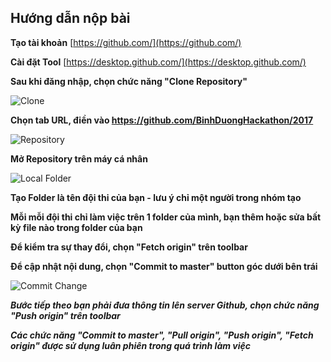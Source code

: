 ## Hướng dẫn nộp bài

**Tạo tài khoản** [https://github.com/](https://github.com/)

**Cài đặt Tool** [https://desktop.github.com/](https://desktop.github.com/)

**Sau khi đăng nhập, chọn chức năng "Clone Repository"**

![Clone]({{site.baseurl}}/http://hackathon.binhduongsmartcity.vn/img/Clone.png)

**Chọn tab URL, điền vào https://github.com/BinhDuongHackathon/2017**

![Repository](https://drive.google.com/open?id=1e7m2mbHtRmvs6e5_6Z6O48NM4RKgffcw)

**Mở Repository trên máy cá nhân**

![Local Folder](https://drive.google.com/open?id=1LJ1uu2xm3V1JWnzl9BKzKl4A8dMdXbUs)

**Tạo Folder là tên đội thi của bạn - lưu ý chỉ một người trong nhóm tạo**

**Mỗi mỗi đội thi chỉ làm việc trên 1 folder của mình, bạn thêm hoặc sửa bất kỳ file nào trong folder của bạn**

**Để kiểm tra sự thay đổi, chọn "Fetch origin" trên toolbar**

**Để cập nhật nội dung, chọn "Commit to master" button góc dưới bên trái**

![Commit Change](https://drive.google.com/open?id=1Lj0IOATPa0JDUl8RrTj25BJpTo5Xq0y-)

_**Bước tiếp theo bạn phải đưa thông tin lên server Github, chọn chức năng "Push origin" trên toolbar**_

_**Các chức năng "Commit to master", "Pull origin", "Push origin", "Fetch origin" được sử dụng luân phiên trong quá trình làm việc**_



